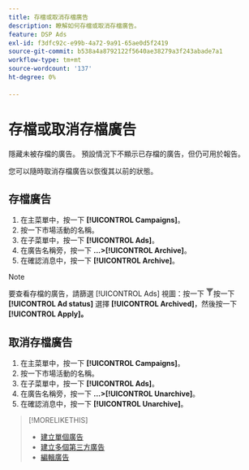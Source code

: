 ```yaml
---
title: 存檔或取消存檔廣告
description: 瞭解如何存檔或取消存檔廣告。
feature: DSP Ads
exl-id: f3dfc92c-e99b-4a72-9a91-65ae0d5f2419
source-git-commit: b538a4a8792122f5640ae38279a3f243abade7a1
workflow-type: tm+mt
source-wordcount: '137'
ht-degree: 0%

---
```


# 存檔或取消存檔廣告

隱藏未被存檔的廣告。 預設情況下不顯示已存檔的廣告，但仍可用於報告。

您可以隨時取消存檔廣告以恢復其以前的狀態。

## 存檔廣告

1. 在主菜單中，按一下 **[!UICONTROL Campaigns]**。
1. 按一下市場活動的名稱。
1. 在子菜單中，按一下 **[!UICONTROL Ads]**。
1. 在廣告名稱旁，按一下  **...>[!UICONTROL Archive]**。
1. 在確認消息中，按一下 **[!UICONTROL Archive]**。

>[!NOTE]
>
>要查看存檔的廣告，請篩選 [!UICONTROL Ads] 視圖：按一下 ![[!UICONTROL Filter] 按鈕](/help/dsp/assets/filter.png)按一下 **[!UICONTROL Ad status]** 選擇 **[!UICONTROL Archived]**，然後按一下 **[!UICONTROL Apply]。**

## 取消存檔廣告

1. 在主菜單中，按一下 **[!UICONTROL Campaigns]**。
1. 按一下市場活動的名稱。
1. 在子菜單中，按一下 **[!UICONTROL Ads]**。
1. 在廣告名稱旁，按一下  **...>[!UICONTROL Unarchive]**。
1. 在確認消息中，按一下 **[!UICONTROL Unarchive]**。

>[!MORELIKETHIS]
>
>* [建立單個廣告](ad-create.md)
>* [建立多個第三方廣告](ad-create-multiple.md)
>* [編輯廣告](ad-edit.md)

